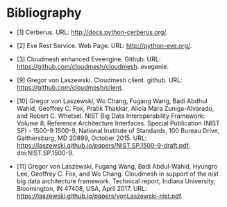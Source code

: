 # Bibliography

* [1] Cerberus. URL: <http://docs.python-cerberus.org/>.

* [2] Eve Rest Service. Web Page. URL: <http://python-eve.org/>.

* [3] Cloudmesh enhanced Eveengine. Github. URL:
  <https://github.com/cloudmesh/cloudmesh>. evegenie.


* [9] Gregor von Laszewski. Cloudmesh client. github. URL:
  <https://github.com/cloudmesh/client>.

* [10] Gregor von Laszewski, Wo Chang, Fugang Wang, Badi Abdhul Wahid,
  Geoffrey C. Fox, Pratik Thakkar, Alicia Mara Zuniga-Alvarado, and Robert
  C. Whetsel. NIST Big Data Interoperability Framework: Volume 8,
  Reference Architecture Interfaces. Special Publication (NIST SP) -
  1500-9 1500-9, National Institute of Standards, 100 Bureau Drive,
  Gaithersburg, MD 20899, October 2015.
  URL: <https://laszewski.github.io/papers/NIST.SP.1500-9-draft.pdf>, doi:NIST.SP.1500-9.

* [11] Gregor von Laszewski, Fugang Wang, Badi Abdul-Wahid, Hyungro Lee,
  Geoffrey C. Fox, and Wo Chang. Cloudmesh in support of the nist big data
  architecture framework. Technical report, Indiana University,
  Bloomington, IN 47408, USA, April 2017. URL:
  <https://laszewski.github.io/papers/vonLaszewski-nist.pdf>.

